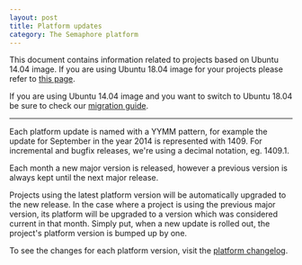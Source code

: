 ```yaml
---
layout: post
title: Platform updates
category: The Semaphore platform
---
```

This document contains information related to projects based on Ubuntu 14.04 image. 
If you are using Ubuntu 18.04 image for your projects please refer to [this page](https://semaphoreci.com/docs/ubuntu-1804.html). 

If you are using Ubuntu 14.04 image and you want to switch to Ubuntu 18.04 be sure to check our [migration guide](https://semaphoreci.com/docs/ubuntu-1804.html#how-to-use-new-platform).
___

Each platform update is named with a YYMM pattern, for example the update for
September in the year 2014 is represented with 1409. For incremental and bugfix
releases, we're using a decimal notation, eg. 1409.1.

Each month a new major version is released, however a previous version is always
kept until the next major release.

Projects using the latest platform version will be automatically upgraded to the
new release. In the case where a project is using the previous major version, its platform
will be upgraded to a version which was considered current in that month. Simply put,
when a new update is rolled out, the project's platform version is bumped up by one.

To see the changes for each platform version, visit the [platform changelog](/docs/platform-changelog.html).
